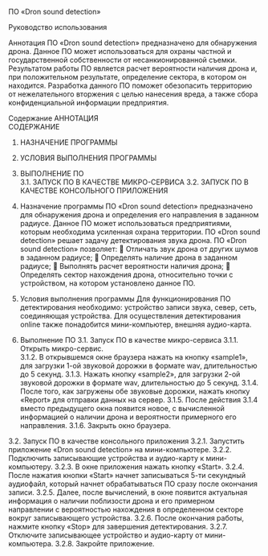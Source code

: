 ПО «Dron sound detection»

Руководство использования

Аннотация
ПО «Dron sound detection» предназначено для обнаружения дрона. Данное ПО может использоваться для охраны частной и государственной собственности от несанкионированной съемки.
Результатом работы ПО является расчет вероятности наличия дрона и, при положительном результате, определение сектора, в котором он находится. Разработка данного ПО поможет обезопасить территорию от нежелательного вторжения с целью нанесения вреда, а также сбора конфиденциальной информации предприятия.
 
Содержание
АННОТАЦИЯ	
СОДЕРЖАНИЕ	
1. НАЗНАЧЕНИЕ ПРОГРАММЫ	
2. УСЛОВИЯ ВЫПОЛНЕНИЯ ПРОГРАММЫ	
3. ВЫПОЛНЕНИЕ ПО	
3.1. ЗАПУСК ПО В КАЧЕСТВЕ МИКРО-СЕРВИСА	
3.2. ЗАПУСК ПО В КАЧЕСТВЕ КОНСОЛЬНОГО ПРИЛОЖЕНИЯ	
 
1. Назначение программы
ПО «Dron sound detection» предназначено для обнаружения дрона и определения его направления в заданном радиусе. Данное ПО может использоваться предприятиями, которым необходима усиленная охрана территории. ПО «Dron sound detection» решает задачу детектирования звука дрона. ПО «Dron sound detection» позволяет:
	Отличать звук дрона от других шумов в заданном радиусе;
	Определять наличие дрона в заданном радиусе;
	Выполнять расчет вероятности наличия дрона;
	Определять сектор нахождения дрона, относительно точки с устройством, на котором установлено данное ПО.

2. Условия выполнения программы
Для функционирования ПО детектирования необходимо: устройство записи звука, север, сеть, соединяющая устройства. Для осуществления детектирования online также понадобится мини-компьютер, внешняя аудио-карта. 

3. Выполнение ПО
3.1. Запуск ПО в качестве микро-сервиса
3.1.1. 	Открыть микро-сервис.   
3.1.2. 	В открывшемся окне браузера нажать на кнопку «sample1», для загрузки 1-ой  звуковой дорожки в формате wav, длительностью до 5 секунд.
3.1.3. 	Нажать кнопку «sample2», для загрузки 2-ой  звуковой дорожки в формате wav, длительностью до 5 секунд.
3.1.4. 	После того, как загружены обе звуковые дорожки, нажать кнопку «Report» для отправки данных на сервер.
3.1.5. 	После действия 3.1.4 вместо предыдущего окна появится новое, с вычисленной информацией о наличии дрона и вероятности примерного его направления. 
3.1.6. 	Закрыть окно браузера.

3.2. Запуск ПО в качестве консольного приложения 
3.2.1.	Запустить приложение «Dron sound detection» на мини-компьютере.
3.2.2.	Подключить записывающие устройства и аудио-карту к мини-компьютеру. 
3.2.3.	В окне приложения нажать кнопку «Start».
3.2.4.	После нажатия кнопки «Start» начнет записываться 5-ти секундный аудиофайл, который начнет обрабатываться ПО сразу после окончания записи. 
3.2.5.	Далее, после вычислений, в окне появится актуальная информация о наличии поблизости дрона и его примерном направлении с вероятностью нахождения в определенном секторе вокруг записывающего устройства. 
3.2.6.	После окончания работы, нажмите кнопку «Stop» для завершения детектирования. 
3.2.7.	Отключите записывающее устройство и аудио-карту от мини-компьютера.
3.2.8.	Закройте приложение. 
